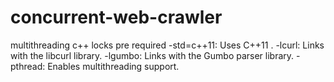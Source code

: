 # concurrent-web-crawler
multithreading
c++
locks
pre required
-std=c++11: Uses C++11 .
-lcurl: Links with the libcurl library.
-lgumbo: Links with the Gumbo parser library.
-pthread: Enables multithreading support.



